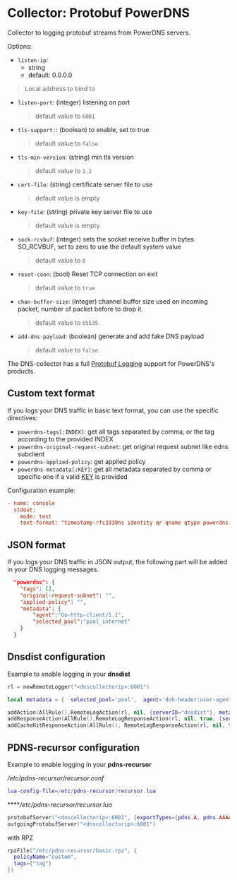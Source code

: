 # Collector: Protobuf PowerDNS

Collector to logging protobuf streams from PowerDNS servers.

Options:

- `listen-ip`:
  - string
  - default: 0.0.0.0
  
> Local address to bind to

- `listen-port`: (integer) listening on port
  > default value to `6001`
- `tls-support:`: (boolean) to enable, set to true
  > default value to `false`
- `tls-min-version`: (string) min tls version
  > default value to `1.2`
- `cert-file`: (string) certificate server file to use
  > default value is empty
- `key-file`: (string) private key server file to use
  > default value is empty
- `sock-rcvbuf`: (integer) sets the socket receive buffer in bytes SO_RCVBUF, set to zero to use the default system value
  > default value to `0`
- `reset-conn`: (bool) Reset TCP connection on exit
  > default value to `true`
- `chan-buffer-size`: (integer) channel buffer size used on incoming packet, number of packet before to drop it.
  > default value to `65535`
- `add-dns-payload`: (boolean) generate and add fake DNS payload
  > default value to `false`

The DNS-collector has a full [Protobuf Logging](https://dnsdist.org/reference/protobuf.html) support for PowerDNS's products.

## Custom text format

If you logs your DNS traffic in basic text format, you can use the specific directives:

- `powerdns-tags[:INDEX]`: get all tags separated by comma, or the tag according to the provided INDEX
- `powerdns-original-request-subnet`: get original request subnet like edns subclient
- `powerdns-applied-policy`: get applied policy
- `powerdns-metadata[:KEY]`: get  all metadata separated by comma or specific one if a valid [KEY](https://dnsdist.org/rules-actions.html#RemoteLogAction) is provided

Configuration example:

```ini
- name: console
  stdout:
    mode: text
    text-format: "timestamp-rfc3339ns identity qr qname qtype powerdns-metadata:selected_pool"
```

## JSON format

If you logs your DNS traffic in JSON output, the following part will be added in your DNS logging messages.

```json
  "powerdns": {
    "tags": [],
    "original-request-subnet": "",
    "applied-policy": "",
    "metadata": {
        "agent":"Go-http-client/1.1",
        "selected_pool":"pool_internet"
    }
  }
```

## Dnsdist configuration

Example to enable logging in your **dnsdist**

```lua
rl = newRemoteLogger("<dnscollectorip>:6001")

local metadata = {  selected_pool='pool',  agent='doh-header:user-agent'  }

addAction(AllRule(),RemoteLogAction(rl, nil, {serverID="dnsdist"}, metadata))
addResponseAction(AllRule(),RemoteLogResponseAction(rl, nil, true, {serverID="dnsdist"}, metadata))
addCacheHitResponseAction(AllRule(), RemoteLogResponseAction(rl, nil, true, {serverID="dnsdist"}, metadata))
```

## PDNS-recursor configuration

Example to enable logging in your **pdns-recursor**

*/etc/pdns-recursor/recursor.conf*

```lua
lua-config-file=/etc/pdns-recursor/recursor.lua
```

*****/etc/pdns-recursor/recursor.lua*

```lua
protobufServer("<dnscollectorip>:6001", {exportTypes={pdns.A, pdns.AAAA, pdns.CNAME}})
outgoingProtobufServer("<dnscollectorip>:6001")
```

with RPZ

```lua
rpzFile("/etc/pdns-recursor/basic.rpz", {
  policyName="custom",
  tags={"tag"}
})
```
